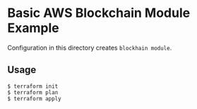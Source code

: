 # Basic AWS Blockchain Module Example

Configuration in this directory creates `blockhain module`.

## Usage
```
$ terraform init
$ terraform plan
$ terraform apply
```
